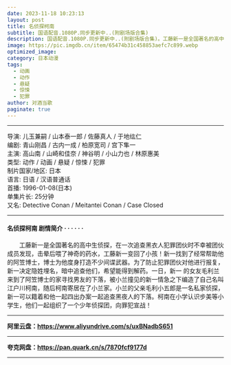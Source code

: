```yaml
---
date: 2023-11-18 10:23:13
layout: post
title: 名侦探柯南
subtitle: 国语配音.1080P.同步更新中..(附剧场版合集)
description: 国语配音.1080P.同步更新中..(附剧场版合集)。工藤新一是全国著名的高中生侦探，在一次追查黑衣人犯罪团伙时不幸被团伙成员发现，击晕后喂了神奇的药水，工藤新一变回了小孩！新一找到了经常帮助他的阿笠博士，博士为他度身打造不少间谍武器...
image: https://pic.imgdb.cn/item/65474b31c458853aefc7c899.webp
optimized_image: 
category: 日本动漫
tags:
  - 动画
  - 动作
  - 悬疑
  - 惊悚
  - 犯罪
author: 对酒当歌
paginate: true
---
```


---

导演: 儿玉兼嗣 / 山本泰一郎 / 佐藤真人 / 于地纮仁  
编剧: 青山刚昌 / 古内一成 / 柏原宽司 / 宫下隼一  
主演: 高山南 / 山崎和佳奈 / 神谷明 / 小山力也 / 林原惠美  
类型: 动作 / 动画 / 悬疑 / 惊悚 / 犯罪  
制片国家/地区: 日本  
语言: 日语 /  汉语普通话  
首播: 1996-01-08(日本)  
单集片长: 25分钟  
又名: Detective Conan / Meitantei Conan / Case Closed  

---

#### 名侦探柯南 剧情简介 · · · · · ·

　　工藤新一是全国著名的高中生侦探，在一次追查黑衣人犯罪团伙时不幸被团伙成员发现，击晕后喂了神奇的药水，工藤新一变回了小孩！新一找到了经常帮助他的阿笠博士，博士为他度身打造不少间谍武器。为了防止犯罪团伙对他进行报复，新一决定隐姓埋名，暗中追查他们，希望能得到解药。一日，新一 的女友毛利兰来到了阿笠博士的家寻找男友的下落，被小兰撞见的新一情急之下编造了自己名叫江户川柯南，随后柯南寄居在了小兰家。小兰的父亲毛利小五郎是一名私家侦探，新一可以籍着和他一起四出办案一起追查黑夜人的下落。柯南在小学认识步美等小学生，他们一起组织了一个少年侦探团，向罪犯宣战！

---

**阿里云盘：<https://www.aliyundrive.com/s/uxBNadbS651>**

---

**夸克网盘：<https://pan.quark.cn/s/7870fcf9177d>**

---
